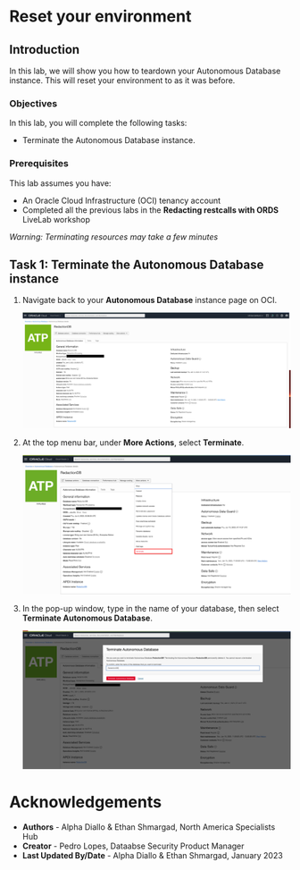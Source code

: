 # Reset your environment

## Introduction

In this lab, we will show you how to teardown your Autonomous Database instance. This will reset your environment to as it was before.

### Objectives

In this lab, you will complete the following tasks:

- Terminate the Autonomous Database instance.

### Prerequisites

This lab assumes you have:
- An Oracle Cloud Infrastructure (OCI) tenancy account
- Completed all the previous labs in the **Redacting restcalls with ORDS** LiveLab workshop

*Warning: Terminating resources may take a few minutes*

## Task 1: Terminate the Autonomous Database instance

1. Navigate back to your **Autonomous Database** instance page on OCI.

    ![ADB page](images/adb-page.png)

2. At the top menu bar, under **More Actions**, select **Terminate**.

    ![More actions](images/more-actions.png)

3. In the pop-up window, type in the name of your database, then select **Terminate Autonomous Database**.

    ![Terminate adb](images/terminate.png)



# Acknowledgements

- **Authors** - Alpha Diallo & Ethan Shmargad, North America Specialists Hub
- **Creator** - Pedro Lopes, Dataabse Security Product Manager
- **Last Updated By/Date** - Alpha Diallo & Ethan Shmargad, January 2023